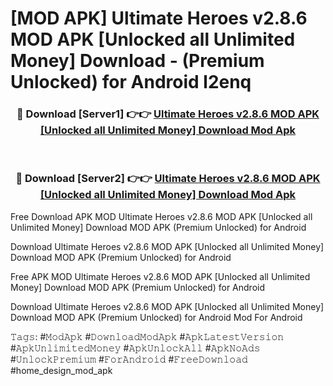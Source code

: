 # [MOD APK] Ultimate Heroes v2.8.6 MOD APK [Unlocked all Unlimited Money] Download - (Premium Unlocked) for Android l2enq



<div align="center">
<h3>🔴 Download [Server1] 👉👉 <a href="https://momento.my/?title=Ultimate_Heroes_v2.8.6_MOD_APK_[Unlocked_all_Unlimited_Money]_Download">Ultimate Heroes v2.8.6 MOD APK [Unlocked all Unlimited Money] Download Mod Apk</a></h3><br>

<h3>🔴 Download [Server2] 👉👉 <a href="https://momento.my/?title=Ultimate_Heroes_v2.8.6_MOD_APK_[Unlocked_all_Unlimited_Money]_Download">Ultimate Heroes v2.8.6 MOD APK [Unlocked all Unlimited Money] Download Mod Apk</a></h3>
</div>



Free Download APK MOD Ultimate Heroes v2.8.6 MOD APK [Unlocked all Unlimited Money] Download MOD APK (Premium Unlocked) for Android

Download Ultimate Heroes v2.8.6 MOD APK [Unlocked all Unlimited Money] Download MOD APK (Premium Unlocked) for Android

Free APK MOD Ultimate Heroes v2.8.6 MOD APK [Unlocked all Unlimited Money] Download MOD APK (Premium Unlocked) for Android

Download Ultimate Heroes v2.8.6 MOD APK [Unlocked all Unlimited Money] Download MOD APK (Premium Unlocked) for Android Mod For Android

𝚃𝚊𝚐𝚜: #𝙼𝚘𝚍𝙰𝚙𝚔 #𝙳𝚘𝚠𝚗𝚕𝚘𝚊𝚍𝙼𝚘𝚍𝙰𝚙𝚔 #𝙰𝚙𝚔𝙻𝚊𝚝𝚎𝚜𝚝𝚅𝚎𝚛𝚜𝚒𝚘𝚗 #𝙰𝚙𝚔𝚄𝚗𝚕𝚒𝚖𝚒𝚝𝚎𝚍𝙼𝚘𝚗𝚎𝚢 #𝙰𝚙𝚔𝚄𝚗𝚕𝚘𝚌𝚔𝙰𝚕𝚕 #𝙰𝚙𝚔𝙽𝚘𝙰𝚍𝚜 #𝚄𝚗𝚕𝚘𝚌𝚔𝙿𝚛𝚎𝚖𝚒𝚞𝚖 #𝙵𝚘𝚛𝙰𝚗𝚍𝚛𝚘𝚒𝚍 #𝙵𝚛𝚎𝚎𝙳𝚘𝚠𝚗𝚕𝚘𝚊𝚍 #home_design_mod_apk
